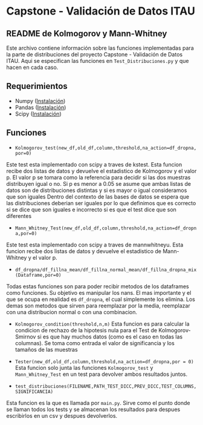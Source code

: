 # Capstone - Validación de Datos ITAU
## README de Kolmogorov y Mann-Whitney
Este archivo contiene información sobre las funciones implementadas para la parte de distribuciones del proyecto Capstone - Validación de Datos ITAU. Aqui se especifican las funciones en `Test_Distribuciones.py` y que hacen en cada caso.
## Requerimientos 
- Numpy ([Instalación](https://numpy.org/install/))
- Pandas ([Instalación](https://pandas.pydata.org/docs/getting_started/install.html))
- Scipy ([Instalación](https://scipy.org/install/))
    
## Funciones
- `Kolmogorov_test(new_df,old_df,column,threshold,na_action=df_dropna,por=0)`

Este test esta implementado con scipy a traves de kstest. Esta funcion recibe dos listas de datos y devuelve el estadistico de Kolmogorov y el valor p.
El valor p se tomara como la referencia para decidir si las dos muestras distribuyen igual o no. 
Si p es menor a 0.05 se asume que ambas listas de datos son de distribuciones distintas y si es mayor o igual consideramos que son iguales
Dentro del contexto de las bases de datos se espera que las distribuciones deberian ser iguales por lo que definimos que es correcto si se dice que son iguales e incorrecto si es que el test dice que son diferentes

- `Mann_Whitney_Test(new_df,old_df,column,threshold,na_action=df_dropna,por=0)`

Este test esta implementado con scipy a traves de mannwhitneyu. Esta funcion recibe dos listas de datos y devuelve el estadistico de Mann-Whitney y el valor p.

-  `df_dropna/df_fillna_mean/df_fillna_normal_mean/df_fillna_dropna_mix(Dataframe,por=0)`

Todas estas funciones son para poder recibir metodos de los dataframes como funciones. Su objetivo es manipular los nans. El mas importante y el que se ocupa en realidad es `df_dropna`, el cual simplemente los elimina. Los demas son metodos que sirven para reemplazar por la media, reemplazar con una distribucion normal o con una combinacion. 

- `Kolmogorov_condition(threshold,n,m)`
Esta funcion es para calcular la condicion de rechazo de la hipotesis nula para el Test de Kolmogorov-Smirnov si es que hay muchos datos (como es el caso en todas las columnas). Se toma como entrada el valor de significancia y los tamaños de las muestras

- `Tester(new_df,old_df,column,threshold,na_action=df_dropna,por = 0)`
Esta funcion solo junta las funciones `Kolmogorov_test` y `Mann_Whitney_Test` en un test para devolver ambos resultados juntos.

- `test_distribuciones(FILENAME,PATH_TEST_DICC,PREV_DICC,TEST_COLUMNS,SIGNIFICANCIA)`

Esta funcion es la que es llamada por `main.py`. Sirve como el punto donde se llaman todos los tests y se almacenan los resultados para despues escribirlos en un csv y despues devolverlos.